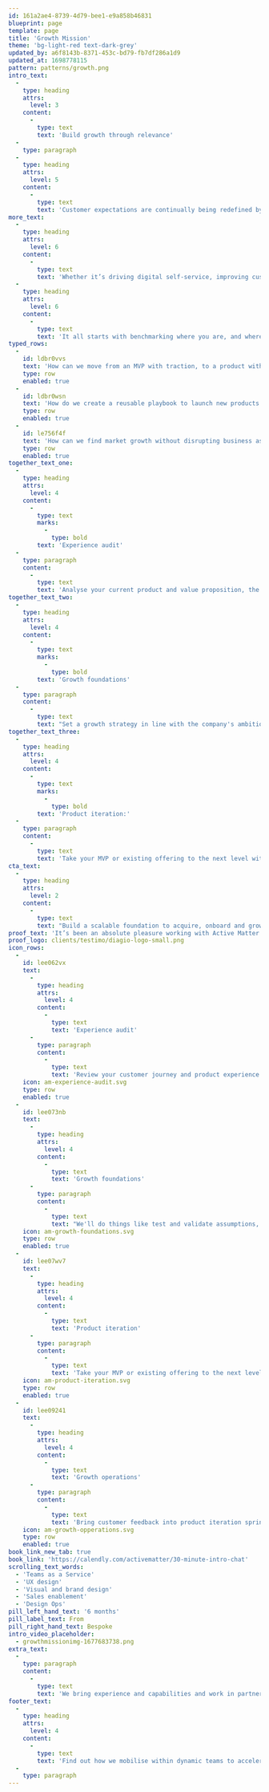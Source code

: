 ```yaml
---
id: 161a2ae4-8739-4d79-bee1-e9a858b46831
blueprint: page
template: page
title: 'Growth Mission'
theme: 'bg-light-red text-dark-grey'
updated_by: a6f8143b-8371-453c-bd79-fb7df286a1d9
updated_at: 1698778115
pattern: patterns/growth.png
intro_text:
  -
    type: heading
    attrs:
      level: 3
    content:
      -
        type: text
        text: 'Build growth through relevance'
  -
    type: paragraph
  -
    type: heading
    attrs:
      level: 5
    content:
      -
        type: text
        text: 'Customer expectations are continually being redefined by market-leading experiences. We help companies navigate the improvements in their product and service to stay relevant and build deeper, more connected customer relationships.'
more_text:
  -
    type: heading
    attrs:
      level: 6
    content:
      -
        type: text
        text: 'Whether it’s driving digital self-service, improving customer retention, enabling teams or streamlining operations, we bring human-centred design, technology and commercial strategy to help our clients fly.'
  -
    type: heading
    attrs:
      level: 6
    content:
      -
        type: text
        text: 'It all starts with benchmarking where you are, and where you aspire to be.'
typed_rows:
  -
    id: ldbr0vvs
    text: 'How can we move from an MVP with traction, to a product with impact?'
    type: row
    enabled: true
  -
    id: ldbr0wsn
    text: 'How do we create a reusable playbook to launch new products globally?'
    type: row
    enabled: true
  -
    id: le756f4f
    text: 'How can we find market growth without disrupting business as usual?'
    type: row
    enabled: true
together_text_one:
  -
    type: heading
    attrs:
      level: 4
    content:
      -
        type: text
        marks:
          -
            type: bold
        text: 'Experience audit'
  -
    type: paragraph
    content:
      -
        type: text
        text: 'Analyse your current product and value proposition, the customer journey and the market positioning to find the leverage points for growth. At this stage, we’ll also challenge whether the product is even worthy to scale.'
together_text_two:
  -
    type: heading
    attrs:
      level: 4
    content:
      -
        type: text
        marks:
          -
            type: bold
        text: 'Growth foundations'
  -
    type: paragraph
    content:
      -
        type: text
        text: "Set a growth strategy in line with the company's ambition, define assumptions and set boundaries, product-market fit, build your team and get funding for success."
together_text_three:
  -
    type: heading
    attrs:
      level: 4
    content:
      -
        type: text
        marks:
          -
            type: bold
        text: 'Product iteration:'
  -
    type: paragraph
    content:
      -
        type: text
        text: 'Take your MVP or existing offering to the next level with our support to optimise it with upgraded UX, design, content and regular bi-weekly releases'
cta_text:
  -
    type: heading
    attrs:
      level: 2
    content:
      -
        type: text
        text: "Build a scalable foundation to acquire, onboard and grow customers in a sustainable way. Let's kickstart your next phase."
proof_text: 'It’s been an absolute pleasure working with Active Matter. The professionalism in taking time to understand our business and requirements has been fantastic.'
proof_logo: clients/testimo/diagio-logo-small.png
icon_rows:
  -
    id: lee062vx
    text:
      -
        type: heading
        attrs:
          level: 4
        content:
          -
            type: text
            text: 'Experience audit'
      -
        type: paragraph
        content:
          -
            type: text
            text: 'Review your customer journey and product experience to find the key leverage points for growth.'
    icon: am-experience-audit.svg
    type: row
    enabled: true
  -
    id: lee073nb
    text:
      -
        type: heading
        attrs:
          level: 4
        content:
          -
            type: text
            text: 'Growth foundations'
      -
        type: paragraph
        content:
          -
            type: text
            text: "We'll do things like test and validate assumptions, improve the product-market fit, develop your brand & content and help onboard the right capabilities for success."
    icon: am-growth-foundations.svg
    type: row
    enabled: true
  -
    id: lee07wv7
    text:
      -
        type: heading
        attrs:
          level: 4
        content:
          -
            type: text
            text: 'Product iteration'
      -
        type: paragraph
        content:
          -
            type: text
            text: 'Take your MVP or existing offering to the next level with our support to optimise it with upgraded UX, design, content and regular bi-weekly releases.'
    icon: am-product-iteration.svg
    type: row
    enabled: true
  -
    id: lee09241
    text:
      -
        type: heading
        attrs:
          level: 4
        content:
          -
            type: text
            text: 'Growth operations'
      -
        type: paragraph
        content:
          -
            type: text
            text: 'Bring customer feedback into product iteration sprints, build marketing and brand-enhancing tools and build systems and capabilities to execute consistently brilliant customer experiences at scale.'
    icon: am-growth-opperations.svg
    type: row
    enabled: true
book_link_new_tab: true
book_link: 'https://calendly.com/activematter/30-minute-intro-chat'
scrolling_text_words:
  - 'Teams as a Service'
  - 'UX design'
  - 'Visual and brand design'
  - 'Sales enablement'
  - 'Design Ops'
pill_left_hand_text: '6 months'
pill_label_text: From
pill_right_hand_text: Bespoke
intro_video_placeholder:
  - growthmissionimg-1677683738.png
extra_text:
  -
    type: paragraph
    content:
      -
        type: text
        text: 'We bring experience and capabilities and work in partnership with your teams to create the change you need to make. '
footer_text:
  -
    type: heading
    attrs:
      level: 4
    content:
      -
        type: text
        text: 'Find out how we mobilise within dynamic teams to accelerate growth.'
  -
    type: paragraph
---
```

